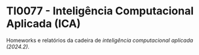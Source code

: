 # TI0077 - Inteligência Computacional Aplicada (ICA)

Homeworks e relatórios da cadeira de *inteligência computacional aplicada (2024.2)*.